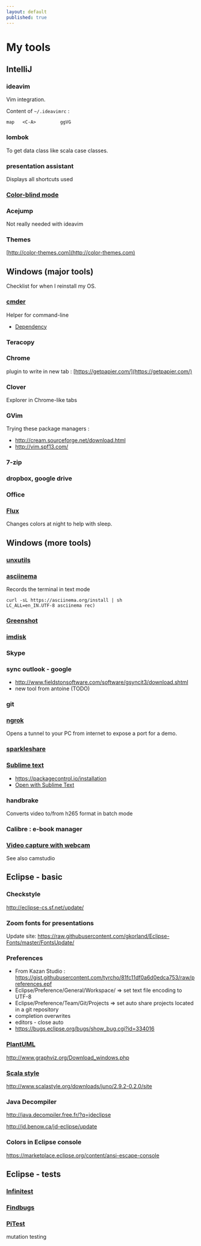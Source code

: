 ```yaml
---
layout: default
published: true
---
```


# My tools

## IntelliJ

### ideavim

Vim integration.

Content of `~/.ideavimrc` :

```
map   <C-A>         ggVG
```

### lombok

To get data class like scala case classes.

### presentation assistant

Displays all shortcuts used


### [Color-blind mode](https://www.jetbrains.com/help/idea/2016.3/color-deficiency-adjustment.html?utm_medium=help_link&utm_source=from_product&utm_campaign=IC&utm_content=2016.3)

### Acejump

Not really needed with ideavim

### Themes

[http://color-themes.com](http://color-themes.com)


## Windows (major tools)

Checklist for when I reinstall my OS.

### [cmder](https://github.com/bliker/cmder)

Helper for command-line

* [Dependency](https://www.microsoft.com/en-us/download/confirmation.aspx?id=48145)

### Teracopy

### Chrome

plugin to write in new tab : [https://getpapier.com/](https://getpapier.com/)

### Clover

Explorer in Chrome-like tabs

### GVim

Trying these package managers :
* http://cream.sourceforge.net/download.html
* http://vim.spf13.com/

### 7-zip

### dropbox, google drive

### Office

### [Flux](https://justgetflux.com/)

Changes colors at night to help with sleep.


## Windows (more tools)

### [unxutils](http://sourceforge.net/projects/unxutils/)

### [asciinema](https://asciinema.org/)

Records the terminal in text mode
```
curl -sL https://asciinema.org/install | sh
LC_ALL=en_IN.UTF-8 asciinema rec)
```

### [Greenshot](http://getgreenshot.org/downloads/)

### [imdisk](http://reboot.pro/files/file/284-imdisk-toolkit/)

### Skype

### sync outlook - google

* http://www.fieldstonsoftware.com/software/gsyncit3/download.shtml
* new tool from antoine (TODO)

### git

### [ngrok](https://ngrok.com/)
 
Opens a tunnel to your PC from internet to expose a port for a demo.

### [sparkleshare](http://sparkleshare.org/)

### [Sublime text](https://www.sublimetext.com/)

* https://packagecontrol.io/installation 
* [Open with Sublime Text](https://gist.github.com/tyrcho/689e91744267434867c812e7dd689f37)

### handbrake

Converts video to/from h265 format in batch mode

### Calibre : e-book manager

### [Video capture with webcam](http://www.screencast-o-matic.com/)

See also camstudio



## Eclipse - basic

### Checkstyle

http://eclipse-cs.sf.net/update/

### Zoom fonts for presentations

Update site: https://raw.githubusercontent.com/gkorland/Eclipse-Fonts/master/FontsUpdate/

### Preferences

* From Kazan Studio : https://gist.githubusercontent.com/tyrcho/81fc11df0a6d0edca753/raw/preferences.epf 
* Eclipse/Preference/General/Workspace/ => set text file encoding to UTF-8
* Eclipse/Preference/Team/Git/Projects => set auto share projects located in a git repository
* completion overwrites
* editors - close auto
* https://bugs.eclipse.org/bugs/show_bug.cgi?id=334016

### [PlantUML](http://plantuml.com/eclipse.html)

http://www.graphviz.org/Download_windows.php

### [Scala style](http://www.scalastyle.org/eclipse-getting_started.html)

http://www.scalastyle.org/downloads/juno/2.9.2-0.2.0/site

### Java Decompiler

http://java.decompiler.free.fr/?q=jdeclipse

http://jd.benow.ca/jd-eclipse/update

### Colors in Eclipse console

https://marketplace.eclipse.org/content/ansi-escape-console

## Eclipse - tests

### [Infinitest](http://infinitest.github.com/)

### [Findbugs](http://findbugs.cs.umd.edu/eclipse/)

### [PiTest](https://github.com/philglover/pitclipse)

mutation testing
